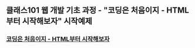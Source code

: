 ## 클래스101 웹 개발 기초 과정 - "코딩은 처음이지 - HTML부터 시작해보자" 시작예제
### [코딩은 처음이지 - HTML부터 시작해보자](https://class101.net/ko/search?query=%EC%9D%B4%EC%A7%80%EC%9B%B9)
